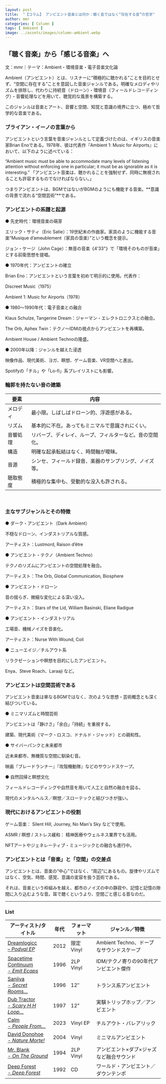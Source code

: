 ```yaml
---
layout: post
title:  "【コラム】 アンビエント音楽とは何か：聴く音ではなく“存在する音”の哲学"
author: mmr
categories: [ Column ]
tags: [ Ambient ]
image: ../assets/images/column-ambient.webp
---
```


## 「聴く音楽」から「感じる音楽」へ

文：mmr｜テーマ：Ambient・環境音楽・電子音楽文化論

Ambient（アンビエント）とは、リスナーに“積極的に聴かれる”ことを目的とせず、“空間に存在する”ことを意図した音楽ジャンルである。明確なメロディやリズムを排除し、代わりに持続音（ドローン）・環境音（フィールドレコーディング）・音響処理などを用いて、聴覚的な風景を構築する。

このジャンルは音楽とアート、音響と空間、知覚と意識の境界に立つ、極めて哲学的な音楽である。

### ブライアン・イーノの言葉から

アンビエントという言葉を音楽ジャンルとして定義づけたのは、イギリスの音楽家Brian Enoである。1978年、彼は代表作『Ambient 1: Music for Airports』において、以下のように述べている：

“Ambient music must be able to accommodate many levels of listening attention without enforcing one in particular; it must be as ignorable as it is interesting.”
「アンビエント音楽は、聴かれることを強制せず、同時に無視されることも許容するものでなければならない。」

つまりアンビエントは、BGMではないがBGMのようにも機能する音楽。**意識の背景で流れる“空間芸術”**である。

### アンビエントの系譜と起源

● 先史時代：環境音楽の萌芽

エリック・サティ（Eric Satie）：19世紀末の作曲家。家具のように機能する音楽“Musique d’ameublement（家具の音楽）”という概念を提示。

ジョン・ケージ（John Cage）：無音の音楽《4'33"》で「環境そのものが音楽」とする前衛思想を提唱。

● 1970年代：アンビエントの確立

Brian Eno：アンビエントという言葉を初めて明示的に使用。代表作：

Discreet Music（1975）

Ambient 1: Music for Airports（1978）

● 1980〜1990年代：電子音楽との融合

Klaus Schulze, Tangerine Dream：ジャーマン・エレクトロニクスとの融合。

The Orb, Aphex Twin：テクノ〜IDMの視点からアンビエントを再構築。

Ambient House / Ambient Technoの隆盛。

● 2000年以降：ジャンルを越えた浸透

映像作品、現代美術、ヨガ、瞑想、ゲーム音楽、VR空間へと進出。

Spotifyの「チル」や「Lo-fi」系プレイリストにも影響。

### 輪郭を持たない音の建築

<div class="table-border">
<table>
  <thead>
    <tr>
      <th>要素</th>
      <th>内容</th>
    </tr>
  </thead>
  <tbody>
    <tr>
      <td>メロディ</td>
      <td>最小限。しばしばドローン的、浮遊感がある。</td>
    </tr>
    <tr>
      <td>リズム</td>
      <td>基本的に不在。あってもミニマルで意識されにくい。</td>
    </tr>
    <tr>
      <td>音響処理</td>
      <td>リバーブ、ディレイ、ループ、フィルターなど。音の空間化。</td>
    </tr>
    <tr>
      <td>構造</td>
      <td>明確な起承転結はなく、時間軸が曖昧。</td>
    </tr>
    <tr>
      <td>音源</td>
      <td>シンセ、フィールド録音、楽器のサンプリング、ノイズ等。</td>
    </tr>
    <tr>
      <td>聴取態度</td>
      <td>積極的な集中も、受動的な没入も許される。</td>
    </tr>
  </tbody>
</table>
</div>
<br>

### 主なサブジャンルとその特徴

● ダーク・アンビエント（Dark Ambient）

不穏なドローン、インダストリアルな質感。

アーティスト：Lustmord, Raison d’être

● アンビエント・テクノ（Ambient Techno）

テクノのリズムにアンビエントの空間処理を融合。

アーティスト：The Orb, Global Communication, Biosphere

● アンビエント・ドローン

音の揺らぎ、微細な変化による深い没入。

アーティスト：Stars of the Lid, William Basinski, Eliane Radigue

● アンビエント・インダストリアル

工場音、機械ノイズを音楽化。

アーティスト：Nurse With Wound, Coil

● ニューエイジ／チルアウト系

リラクゼーションや瞑想を目的にしたアンビエント。

Enya、Steve Roach、Laraaji など。


### アンビエントは空間芸術である

アンビエント音楽は単なるBGMではなく、次のような思想・芸術概念とも深く結びついている。

● ミニマリズムと時間芸術

アンビエントは「静けさ」「余白」「持続」を重視する。

建築、現代美術（マーク・ロスコ、ドナルド・ジャッド）との親和性。

● サイバーパンクと未来都市

近未来都市、無機質な空間に馴染む音。

映画『ブレードランナー』『攻殻機動隊』などのサウンドスケープ。

● 自然回帰と瞑想文化

フィールドレコーディングや自然音を用いて人工と自然の融合を図る。

現代のメンタルヘルス／瞑想／スローテックと結びつきが強い。

### 現代におけるアンビエントの役割

ゲーム音楽： Silent Hill, Journey, No Man's Sky などで使用。

ASMR / 瞑想 / ストレス緩和： 精神医療やウェルネス業界でも活用。

NFTアートやジェネレーティブ・ミュージックとの融合も進行中。

### アンビエントとは「音楽」と「空間」の交差点

アンビエントとは、音楽の“中心”ではなく、“周辺”にあるもの。旋律やリズムではなく、空気、時間、感覚、意識の変容を扱う芸術である。

それは、音楽という枠組みを越え、都市のノイズの中の静寂や、記憶と記憶の隙間に入り込むような音。耳で聴くというより、空間ごと感じる音なのだ。

<hr>

### List

<div class="table-border">
<table>
  <thead>
    <tr>
      <th>アーティスト/タイトル</th>
      <th>年代</th>
      <th>フォーマット</th>
      <th>ジャンル／特徴</th>
    </tr>
  </thead>
  <tbody>
    <tr>
      <td><a href="https://jp.mercari.com/item/m64740020390?afid=6142608987">Dreamlogicc  <br />– <em>Podval EP</em></a></td>
      <td>2012</td>
      <td>限定Vinyl</td>
      <td>Ambient Techno、ドープなサウンドスケープ</td>
    </tr>
    <tr>
      <td><a href="https://jp.mercari.com/item/m12946322168?afid=6142608987">Spacetime Continuum <br />- <em>Emit Ecaps</em></a></td>
      <td>1996</td>
      <td>2LP Vinyl</td>
      <td>IDM/テクノ寄りの90年代アンビエント傑作</td>
    </tr>
    <tr>
      <td><a href="https://jp.mercari.com/item/m64537579861?afid=6142608987">Sanjiva <br />- <em>Secret Rooms…</em></a></td>
      <td>1996</td>
      <td>12″</td>
      <td>トランス系アンビエント</td>
    </tr>
    <tr>
      <td><a href="https://jp.mercari.com/item/m94070661611?afid=6142608987">Dub Tractor <br />- <em>Scary H H Loop…</em></a></td>
      <td>1997</td>
      <td>12”</td>
      <td>実験トリップホップ／アンビエント</td>
    </tr>
    <tr>
      <td><a href="https://jp.mercari.com/item/m88603722096?afid=6142608987">Calm <br />- <em>People From…</em></a></td>
      <td>2023</td>
      <td>Vinyl EP</td>
      <td>チルアウト・バレアリック</td>
    </tr>
    <tr>
      <td><a href="https://jp.mercari.com/item/m44618492590?afid=6142608987">David Donohoe <br />- <em>Nature Morte!</em></a></td>
      <td>2004</td>
      <td>Vinyl</td>
      <td>ミニマルアンビエント</td>
    </tr>
    <tr>
      <td><a href="https://jp.mercari.com/item/m86675145742?afid=6142608987">Mr. Blank <br />- <em>On The Ground</em></a></td>
      <td>1994</td>
      <td>2LP Vinyl</td>
      <td>アンビエント×ダブ×ジャズなど融合サウンド</td>
    </tr>
    <tr>
      <td><a href="https://jp.mercari.com/item/m99158480308?afid=6142608987">Deep Forest <br />- <em>Deep Forest</em></a></td>
      <td>1992</td>
      <td>CD</td>
      <td>ワールド・アンビエント／ダウンテンポ</td>
    </tr>
  </tbody>
</table>
</div>